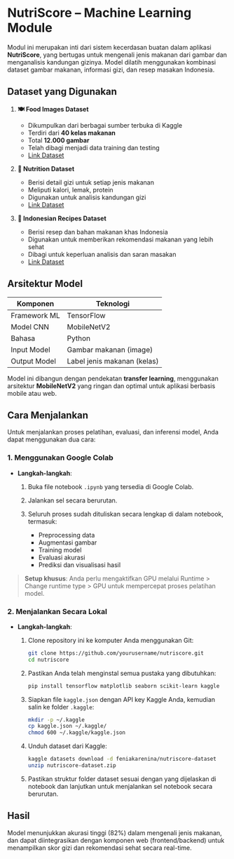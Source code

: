 # NutriScore – Machine Learning Module

Modul ini merupakan inti dari sistem kecerdasan buatan dalam aplikasi **NutriScore**, yang bertugas untuk mengenali jenis makanan dari gambar dan menganalisis kandungan gizinya. Model dilatih menggunakan kombinasi dataset gambar makanan, informasi gizi, dan resep masakan Indonesia.

## Dataset yang Digunakan

1. **🍽️ Food Images Dataset**

   * Dikumpulkan dari berbagai sumber terbuka di Kaggle
   * Terdiri dari **40 kelas makanan**
   * Total **12.000 gambar**
   * Telah dibagi menjadi data training dan testing
   * [Link Dataset](https://www.kaggle.com/datasets/feniakarenina/nutriscore-dataset)

2. **🥗 Nutrition Dataset**

   * Berisi detail gizi untuk setiap jenis makanan
   * Meliputi kalori, lemak, protein
   * Digunakan untuk analisis kandungan gizi
   * [Link Dataset](https://github.com/Capstone-NutriScore/Machine-Learning/blob/main/nutrition_dataset.csv)

3. **🍛 Indonesian Recipes Dataset**

   * Berisi resep dan bahan makanan khas Indonesia
   * Digunakan untuk memberikan rekomendasi makanan yang lebih sehat
   * Dibagi untuk keperluan analisis dan saran masakan
   * [Link Dataset](https://github.com/Capstone-NutriScore/Machine-Learning/blob/main/Indonesian_Recipes.csv)

## Arsitektur Model

| Komponen     | Teknologi                   |
| ------------ | --------------------------- |
| Framework ML | TensorFlow                  |
| Model CNN    | MobileNetV2                 |
| Bahasa       | Python                      |
| Input Model  | Gambar makanan (image)      |
| Output Model | Label jenis makanan (kelas) |

Model ini dibangun dengan pendekatan **transfer learning**, menggunakan arsitektur **MobileNetV2** yang ringan dan optimal untuk aplikasi berbasis mobile atau web.

## Cara Menjalankan

Untuk menjalankan proses pelatihan, evaluasi, dan inferensi model, Anda dapat menggunakan dua cara:

### 1. **Menggunakan Google Colab**

* **Langkah-langkah**:

  1. Buka file notebook `.ipynb` yang tersedia di Google Colab.
  2. Jalankan sel secara berurutan.
  3. Seluruh proses sudah dituliskan secara lengkap di dalam notebook, termasuk:

     * Preprocessing data
     * Augmentasi gambar
     * Training model
     * Evaluasi akurasi
     * Prediksi dan visualisasi hasil

> **Setup khusus**: Anda perlu mengaktifkan GPU melalui Runtime > Change runtime type > GPU untuk mempercepat proses pelatihan model.

### 2. **Menjalankan Secara Lokal**

* **Langkah-langkah**:

  1. Clone repository ini ke komputer Anda menggunakan Git:

     ```bash
     git clone https://github.com/yourusername/nutriscore.git
     cd nutriscore
     ```
  2. Pastikan Anda telah menginstal semua pustaka yang dibutuhkan:

     ```bash
     pip install tensorflow matplotlib seaborn scikit-learn kaggle
     ```
  3. Siapkan file `kaggle.json` dengan API key Kaggle Anda, kemudian salin ke folder `.kaggle`:

     ```bash
     mkdir -p ~/.kaggle
     cp kaggle.json ~/.kaggle/
     chmod 600 ~/.kaggle/kaggle.json
     ```
  4. Unduh dataset dari Kaggle:

     ```bash
     kaggle datasets download -d feniakarenina/nutriscore-dataset
     unzip nutriscore-dataset.zip
     ```
  5. Pastikan struktur folder dataset sesuai dengan yang dijelaskan di notebook dan lanjutkan untuk menjalankan sel notebook secara berurutan.


## Hasil

Model menunjukkan akurasi tinggi (82%) dalam mengenali jenis makanan, dan dapat diintegrasikan dengan komponen web (frontend/backend) untuk menampilkan skor gizi dan rekomendasi sehat secara real-time.
